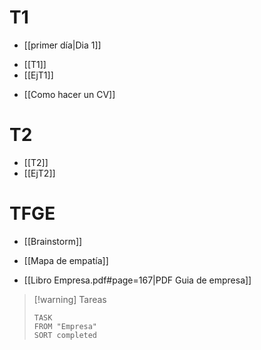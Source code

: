 # T1
+ [[primer día|Dia 1]]
- [[T1]]
- [[EjT1]]
+ [[Como hacer un CV]]

# T2
- [[T2]]
- [[EjT2]]

# TFGE
- [[Brainstorm]]


- [[Mapa de empatía]]
- [[Libro Empresa.pdf#page=167|PDF Guia de empresa]]




> [!warning] Tareas
> ```dataview
> TASK 
> FROM "Empresa"
> SORT completed
> ```
